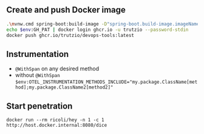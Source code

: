## Create and push Docker image

```sh
.\mvnw.cmd spring-boot:build-image -D"spring-boot.build-image.imageName=ghcr.io/trutzio/devops-tools"
echo $env:GH_PAT | docker login ghcr.io -u trutzio --password-stdin
docker push ghcr.io/trutzio/devops-tools:latest
```

## Instrumentation 

- `@WithSpan` on any desired method
- without `@WithSpan` `$env:OTEL_INSTRUMENTATION_METHODS_INCLUDE="my.package.ClassName[method];my.package.ClassName2[method2]"`

## Start penetration

```shell
docker run --rm ricoli/hey -n 1 -c 1 http://host.docker.internal:8080/dice
```